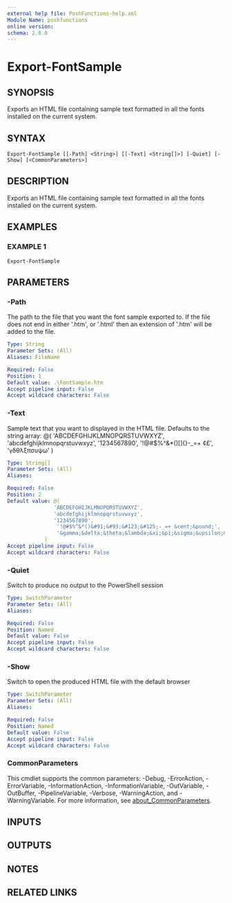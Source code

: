 ```yaml
---
external help file: PoshFunctions-help.xml
Module Name: poshfunctions
online version:
schema: 2.0.0
---
```


# Export-FontSample

## SYNOPSIS
Exports an HTML file containing sample text formatted in all the fonts installed on the current system.

## SYNTAX

```
Export-FontSample [[-Path] <String>] [[-Text] <String[]>] [-Quiet] [-Show] [<CommonParameters>]
```

## DESCRIPTION
Exports an HTML file containing sample text formatted in all the fonts installed on the current system.

## EXAMPLES

### EXAMPLE 1
```
Export-FontSample
```

## PARAMETERS

### -Path
The path to the file that you want the font sample exported to.
If the file does not end in either '.htm', or '.html' then an extension of '.htm' will be added to the file.

```yaml
Type: String
Parameter Sets: (All)
Aliases: FileName

Required: False
Position: 1
Default value: .\FontSample.htm
Accept pipeline input: False
Accept wildcard characters: False
```

### -Text
Sample text that you want to displayed in the HTML file.
Defaults to the string array: 
@( 'ABCDEFGHIJKLMNOPQRSTUVWXYZ',
   'abcdefghijklmnopqrstuvwxyz', 
   '1234567890',
    '!@#$%^&*()&#91;&#93;&#123;&#125;-_=+ &cent;&pound;',
    '&gamma;&delta;&theta;&lambda;&xi;&pi;&sigma;&upsilon;&psi;&omega;'
)

```yaml
Type: String[]
Parameter Sets: (All)
Aliases:

Required: False
Position: 2
Default value: @( 
               'ABCDEFGHIJKLMNOPQRSTUVWXYZ',
               'abcdefghijklmnopqrstuvwxyz', 
               '1234567890',
                '!@#$%^&*()&#91;&#93;&#123;&#125;-_=+ &cent;&pound;',
                '&gamma;&delta;&theta;&lambda;&xi;&pi;&sigma;&upsilon;&psi;&omega;'
            )
Accept pipeline input: False
Accept wildcard characters: False
```

### -Quiet
Switch to produce no output to the PowerShell session

```yaml
Type: SwitchParameter
Parameter Sets: (All)
Aliases:

Required: False
Position: Named
Default value: False
Accept pipeline input: False
Accept wildcard characters: False
```

### -Show
Switch to open the produced HTML file with the default browser

```yaml
Type: SwitchParameter
Parameter Sets: (All)
Aliases:

Required: False
Position: Named
Default value: False
Accept pipeline input: False
Accept wildcard characters: False
```

### CommonParameters
This cmdlet supports the common parameters: -Debug, -ErrorAction, -ErrorVariable, -InformationAction, -InformationVariable, -OutVariable, -OutBuffer, -PipelineVariable, -Verbose, -WarningAction, and -WarningVariable. For more information, see [about_CommonParameters](http://go.microsoft.com/fwlink/?LinkID=113216).

## INPUTS

## OUTPUTS

## NOTES

## RELATED LINKS
